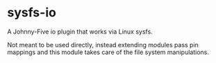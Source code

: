 # sysfs-io

A Johnny-Five io plugin that works via Linux sysfs.

Not meant to be used directly, instead extending modules pass pin mappings and this module takes care of the file system manipulations.
